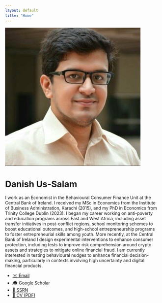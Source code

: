 ```yaml
---
layout: default
title: "Home"
---
```


<div class="about-section">
  <div class="profile-pic">
    <img src="/assets/profile.jpg" alt="Danish Us-Salam" />
  </div>
  <div class="bio">
    <h1>Danish Us-Salam</h1>
    <p>
I work as an Economist in the Behavioural Consumer Finance Unit at the Central Bank of Ireland. I received my MSc in Economics from the Institute of Business Administration, Karachi (2015), and my PhD in Economics from Trinity College Dublin (2023). I began my career working on anti-poverty and education programs across East and West Africa, including asset transfer initiatives in post-conflict regions, school monitoring schemes to boost educational outcomes, and high-school entrepreneurship programs to foster entrepreneurial skills among youth. More recently, at the Central Bank of Ireland I design experimental interventions to enhance consumer protection, including tests to improve risk comprehension around crypto assets and strategies to mitigate online financial fraud. I am currently interested in testing behavioural nudges to enhance financial decision-making, particularly in contexts involving high uncertainty and digital financial products.
    </p>
    <ul class="contact-icons">
      <li><a href="mailto:firstname.lastname@centralbank.ie">✉️ Email</a></li>
      <li><a href="https://scholar.google.com/">🎓 Google Scholar</a></li>
      <li><a href="https://ssrn.com/">📄 SSRN</a></li>
      <li><a href="/assets/cv.pdf">📑 CV (PDF)</a></li>
    </ul>
  </div>
</div>
